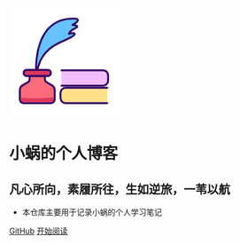 ![logo](source/logo.png)

# 小蜗的个人博客

## 凡心所向，素履所往，生如逆旅，一苇以航

- 本仓库主要用于记录小蜗的个人学习笔记

[GitHub](<https://github.com/xiaoawo/xiaoawo.github.io>)
[开始阅读](README.md)